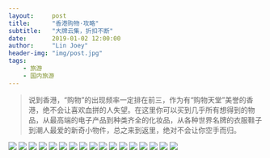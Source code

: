 ```yaml
---
layout:     post
title:      "香港购物·攻略"
subtitle:   "大牌云集，折扣不断"
date:       2019-01-02 12:00:00
author:     "Lin Joey"
header-img: "img/post.jpg"
tags:
    - 旅游
    - 国内旅游
---
```

>说到香港，“购物”的出现频率一定排在前三，作为有“购物天堂”美誉的香港，绝不会让喜欢血拼的人失望。在这里你可以买到几乎所有想得到的物品，从最高端的电子产品到种类齐全的化妆品，从各种世界名牌的衣服鞋子到潮人最爱的新奇小物件，总之来到返里，绝对不会让你空手而归。

![](https://linjoey-image.oss-cn-beijing.aliyuncs.com/我是驴友-香港购物旅游攻略_页面_01.jpg)
![](https://linjoey-image.oss-cn-beijing.aliyuncs.com/我是驴友-香港购物旅游攻略_页面_02.jpg)
![](https://linjoey-image.oss-cn-beijing.aliyuncs.com/我是驴友-香港购物旅游攻略_页面_03.jpg)
![](https://linjoey-image.oss-cn-beijing.aliyuncs.com/我是驴友-香港购物旅游攻略_页面_04.jpg)
![](https://linjoey-image.oss-cn-beijing.aliyuncs.com/我是驴友-香港购物旅游攻略_页面_05.jpg)
![](https://linjoey-image.oss-cn-beijing.aliyuncs.com/我是驴友-香港购物旅游攻略_页面_06.jpg)
![](https://linjoey-image.oss-cn-beijing.aliyuncs.com/我是驴友-香港购物旅游攻略_页面_07.jpg)
![](https://linjoey-image.oss-cn-beijing.aliyuncs.com/我是驴友-香港购物旅游攻略_页面_08.jpg)
![](https://linjoey-image.oss-cn-beijing.aliyuncs.com/我是驴友-香港购物旅游攻略_页面_09.jpg)
![](https://linjoey-image.oss-cn-beijing.aliyuncs.com/我是驴友-香港购物旅游攻略_页面_10.jpg)
![](https://linjoey-image.oss-cn-beijing.aliyuncs.com/我是驴友-香港购物旅游攻略_页面_11.jpg)
![](https://linjoey-image.oss-cn-beijing.aliyuncs.com/我是驴友-香港购物旅游攻略_页面_12.jpg)
![](https://linjoey-image.oss-cn-beijing.aliyuncs.com/我是驴友-香港购物旅游攻略_页面_13.jpg)
![](https://linjoey-image.oss-cn-beijing.aliyuncs.com/我是驴友-香港购物旅游攻略_页面_14.jpg)
![](https://linjoey-image.oss-cn-beijing.aliyuncs.com/我是驴友-香港购物旅游攻略_页面_15.jpg)
![](https://linjoey-image.oss-cn-beijing.aliyuncs.com/我是驴友-香港购物旅游攻略_页面_16.jpg)
![](https://linjoey-image.oss-cn-beijing.aliyuncs.com/我是驴友-香港购物旅游攻略_页面_17.jpg)

